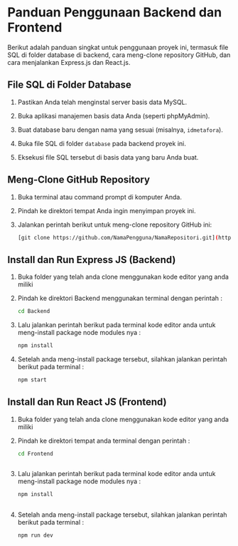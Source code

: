 # Panduan Penggunaan Backend dan Frontend

Berikut adalah panduan singkat untuk penggunaan proyek ini, termasuk file SQL di folder database di backend, cara meng-clone repository GitHub, dan cara menjalankan Express.js dan React.js.

## File SQL di Folder Database

1. Pastikan Anda telah menginstal server basis data MySQL.

2. Buka aplikasi manajemen basis data Anda (seperti phpMyAdmin).

3. Buat database baru dengan nama yang sesuai (misalnya, `idmetafora`).

4. Buka file SQL di folder `database` pada backend proyek ini.

5. Eksekusi file SQL tersebut di basis data yang baru Anda buat.

## Meng-Clone GitHub Repository

1. Buka terminal atau command prompt di komputer Anda.

2. Pindah ke direktori tempat Anda ingin menyimpan proyek ini.

3. Jalankan perintah berikut untuk meng-clone repository GitHub ini:

   ```bash
   [git clone https://github.com/NamaPengguna/NamaRepositori.git](https://github.com/TgrRys/Web-Developer-IDMETAFORA.git)

## Install dan Run Express JS (Backend)

1. Buka folder yang telah anda clone menggunakan kode editor yang anda miliki

2. Pindah ke direktori Backend menggunakan terminal dengan perintah :
   ```bash
   cd Backend

3. Lalu jalankan perintah berikut pada terminal kode editor anda untuk meng-install package node modules nya :

   ```bash
   npm install 

4. Setelah anda meng-install package tersebut, silahkan jalankan perintah berikut pada terminal :

   ```bash
   npm start

## Install dan Run React JS (Frontend)

1. Buka folder yang telah anda clone menggunakan kode editor yang anda miliki

2. Pindah ke direktori tempat anda terminal dengan perintah :

   ```bash
   cd Frontend
  
4. Lalu jalankan perintah berikut pada terminal kode editor anda untuk meng-install package node modules nya :

   ```bash
   npm install 
  
5. Setelah anda meng-install package tersebut, silahkan jalankan perintah berikut pada terminal :

   ```bash
   npm run dev


